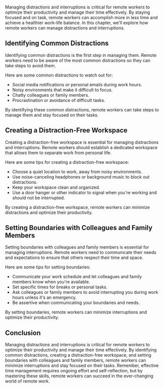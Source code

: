 
Managing distractions and interruptions is critical for remote workers to optimize their productivity and manage their time effectively. By staying focused and on task, remote workers can accomplish more in less time and achieve a healthier work-life balance. In this chapter, we'll explore how remote workers can manage distractions and interruptions.

Identifying Common Distractions
-------------------------------

Identifying common distractions is the first step in managing them. Remote workers need to be aware of the most common distractions so they can take steps to avoid them.

Here are some common distractions to watch out for:

- Social media notifications or personal emails during work hours.
- Noisy environments that make it difficult to focus.
- Chatty colleagues or family members.
- Procrastination or avoidance of difficult tasks.

By identifying these common distractions, remote workers can take steps to manage them and stay focused on their tasks.

Creating a Distraction-Free Workspace
-------------------------------------

Creating a distraction-free workspace is essential for managing distractions and interruptions. Remote workers should establish a dedicated workspace that allows them to separate work from personal life.

Here are some tips for creating a distraction-free workspace:

- Choose a quiet location to work, away from noisy environments.
- Use noise-canceling headphones or background music to block out distractions.
- Keep your workspace clean and organized.
- Use a door hanger or other indicator to signal when you're working and should not be interrupted.

By creating a distraction-free workspace, remote workers can minimize distractions and optimize their productivity.

Setting Boundaries with Colleagues and Family Members
-----------------------------------------------------

Setting boundaries with colleagues and family members is essential for managing interruptions. Remote workers need to communicate their needs and expectations to ensure that others respect their time and space.

Here are some tips for setting boundaries:

- Communicate your work schedule and let colleagues and family members know when you're available.
- Set specific times for breaks or personal tasks.
- Ask colleagues or family members to avoid interrupting you during work hours unless it's an emergency.
- Be assertive when communicating your boundaries and needs.

By setting boundaries, remote workers can minimize interruptions and optimize their productivity.

Conclusion
----------

Managing distractions and interruptions is critical for remote workers to optimize their productivity and manage their time effectively. By identifying common distractions, creating a distraction-free workspace, and setting boundaries with colleagues and family members, remote workers can minimize interruptions and stay focused on their tasks. Remember, effective time management requires ongoing effort and self-reflection, but by mastering these skills, remote workers can succeed in the ever-changing world of remote work.
